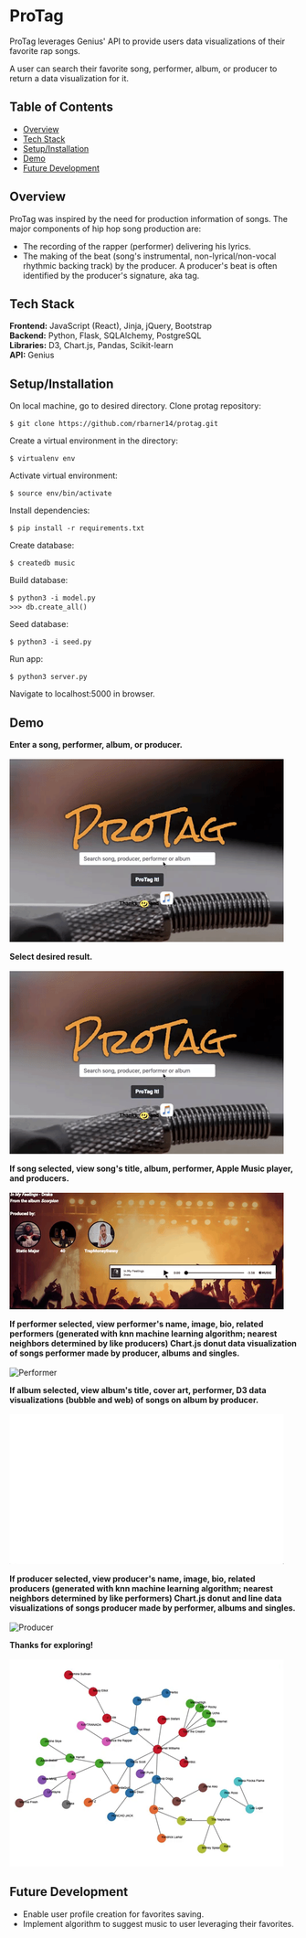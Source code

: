 # ProTag
ProTag leverages Genius' API to provide users data visualizations of their 
favorite rap songs.  

A user can search their favorite song, performer, album, or producer to return a 
data visualization for it.

## Table of Contents
* [Overview](#overview)</br>
* [Tech Stack](#techstack)</br>
* [Setup/Installation](#installation)</br>
* [Demo](#demo)</br>
* [Future Development](#future)</br>

<a name="overview"/></a>
## Overview
ProTag was inspired by the need for production information of songs.  The major 
components of hip hop song production are:

* The recording of the rapper (performer) delivering his lyrics.
* The making of the beat (song's instrumental, non-lyrical/non-vocal rhythmic 
backing track) by the producer.  A producer's beat is often identified by the 
producer's signature, aka tag.

<a name="techstack"/></a>
## Tech Stack
**Frontend:** JavaScript (React), Jinja, jQuery, Bootstrap</br>
**Backend:** Python, Flask, SQLAlchemy, PostgreSQL<br/>
**Libraries:** D3, Chart.js, Pandas, Scikit-learn<br/>
**API:** Genius<br/>

<a name="installation"/></a>
## Setup/Installation
On local machine, go to desired directory.  Clone protag repository:
```
$ git clone https://github.com/rbarner14/protag.git
```
Create a virtual environment in the directory:
```
$ virtualenv env
```
Activate virtual environment:
```
$ source env/bin/activate
```
Install dependencies:
```
$ pip install -r requirements.txt
```
Create database:
```
$ createdb music
```
Build database:
```
$ python3 -i model.py
>>> db.create_all()
```
Seed database:
```
$ python3 -i seed.py
```
Run app:
```
$ python3 server.py
```
Navigate to localhost:5000 in browser.

<a name="demo"/></a>
## Demo

**Enter a song, performer, album, or producer.**
<br/><br/>
![Homepage](/static/images/readme/homepage.gif)
<br/>

**Select desired result.**
<br/><br/>
![Select Search Result](/static/images/readme/search_result.gif)
<br/>

**If song selected, view song's title, album, performer, Apple Music player, and producers.**
<br/><br/>
![Song](/static/images/readme/song.gif)
<br/>

**If performer selected, view performer's name, image, bio, related performers (generated with knn machine learning algorithm; nearest neighbors determined by 
like producers) Chart.js donut data visualization of songs performer made by producer, albums and singles.**
<br/><br/>
![Performer](/static/images/readme/performer.gif)
<br/>

**If album selected, view album's title, cover art, performer, D3 data visualizations (bubble and web) of songs on album by producer.**
<br/><br/>
![Album](/static/images/readme/album.gif)
<br/>

**If producer selected, view producer's name, image, bio, related producers (generated with knn machine learning algorithm; nearest neighbors determined by 
like performers) Chart.js donut and line data visualizations of songs producer made by performer, albums and singles.**
<br/><br/>
![Producer](/static/images/readme/performer.gif)
<br/>

**Thanks for exploring!**
<br/><br/>
![Network](/static/images/readme/network.gif)
<br/>

<a name="future"/></a>
## Future Development
* Enable user profile creation for favorites saving.
* Implement algorithm to suggest music to user leveraging their favorites.


